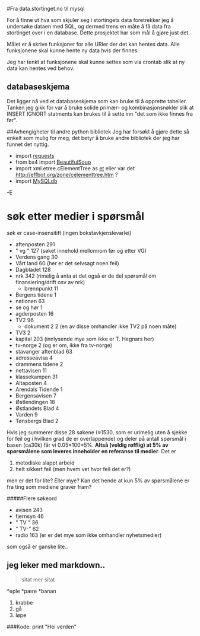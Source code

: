 #Fra data.stortinget.no til mysql

For å finne ut hva som skjuler seg i stortingets data foretrekker jeg å undersøke dataen med SQL, og dermed trens en måte å få data fra stortinget over i en database. Dette prosjektet har som mål å gjøre just det.

Målet er å skrive funksjoner for alle URler der det kan hentes data. 
Alle funksjonene skal kunne hente ny data hvis der finnes.

Jeg har tenkt at funksjonene skal kunne settes som via crontab slik at ny data kan hentes ved behov.



## databaseskjema
Det ligger nå ved et databaseskjema som kan bruke til å opprette tabeller. Tanken jeg gikk for var å bruke solide primær- og kombinasjonsnøkler slik at INSERT IGNORT statments kan brukes til å sette inn "det som ikke finnes fra før". 


##Avhengigheter til andre python bibliotek
Jeg har forsøkt å gjøre dette så enkelt som mulig for meg, det betyr å bruke andre bibliotek der jeg har funnet det nyttig.

* import [requests](http://kennethreitz.com/requests-python-http-module.html)
* from bs4 import [BeautifulSoup](http://www.crummy.com/software/BeautifulSoup/) 
* import xml.etree.cElementTree as [et](http://lxml.de/) eller var det http://effbot.org/zone/celementtree.htm ?
* import [MySQLdb](http://mysql-python.sourceforge.net/)


-E


# søk etter medier i spørsmål 
søk er case-insensitift (ingen bokstavkjenslevarlei)

* aftenposten 		291
* " vg "				127		(søket innehold mellomrom før og etter VG)
* Verdens gang		30
* Vårt land			60 		(her er det selvsagt noen feil)
* Dagbladet			128
* nrk					342		(rimelig å anta at det også er de del spørsmål om finansiering/drift osv av nrk)
    * brennpunkt			11
* Bergens tidene		1
* nationen			63
* se og hør			1
* agderposten			16
* TV2					96
    * dokument 2			2		(en av disse omhandler ikke TV2 på noen måte)
* TV3					2
* kapital				203		(innlysende mye som ikke er T. Hegnars her)
* tv-norge			2		(og er om, ikke fra tv-norge)
* stavanger aftenblad	63
* adresseavisa		4
* drammens tidene		2
* nettavisen			11
* klassekampen		31
* Altaposten			4
* Arendals Tidende	1
* Bergensavisen		7
* Østlendingen		18
* Østlandets Blad		4
* Varden				9
* Tønsbergs Blad		2

Hvis jeg summerer disse 28 søkene (≈1530, som er urimelig uten å sjekke for feil og i hvilken grad de er overlappende) og deler på antall spørsmål i basen (ca30k) får vi 0.05*100≈5%.
**Altså (veldig røfflig) at 5% av spørsmålene som leveres inneholder en referanse til medier**. 
Det er 

1. metodiske slappt arbeid
2. helt sikkert feil (men hvem vet hvor feil det er?)

men er det for lite? Eller mye?
Kan det hende at kun 5% av spørsmålene er fra ting som mediene graver fram?


#####Flere søkeord
* avisen			243		
* fjernsyn		46
* " TV "			36
* " TV-"			62
* radio			163		(er er det mye som ikke omhandler nyhetsmedier)

som også er ganske lite..


## jeg leker med markdown..

> sitat
> mer sitat

*eple
*pære
*banan

1. krabbe
2. gå
3. løpe

###Kode:
    print "Hei verden"


